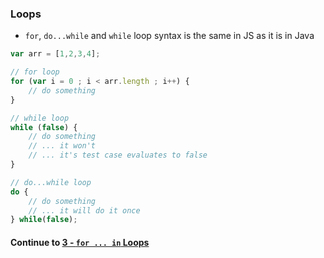 ### Loops
* `for`, `do...while` and `while` loop syntax is the same in JS as it is in Java
  
```javascript
var arr = [1,2,3,4];

// for loop
for (var i = 0 ; i < arr.length ; i++) {
	// do something
}

// while loop
while (false) {
	// do something
	// ... it won't
	// ... it's test case evaluates to false
}

// do...while loop
do {
	// do something
	// ... it will do it once
} while(false);
```
  
  
#### Continue to [3 - `for ... in` Loops](3_ForInLoop.md)